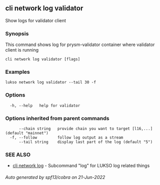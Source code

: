 ## cli network log validator

Show logs for validator client

### Synopsis

This command shows log for prysm-validator container where validator client is running

```
cli network log validator [flags]
```

### Examples

```
lukso network log validator --tail 30 -f
```

### Options

```
  -h, --help   help for validator
```

### Options inherited from parent commands

```
      --chain string   provide chain you want to target [l16,...] (default "mainnet")
  -f, --follow         follow log output as a stream
      --tail string    display last part of the log (default "5")
```

### SEE ALSO

* [cli network log](cli_network_log.md)	 - Subcommand "log" for LUKSO log related things

###### Auto generated by spf13/cobra on 21-Jun-2022
